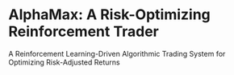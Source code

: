 # AlphaMax: A Risk-Optimizing Reinforcement Trader
 A Reinforcement Learning-Driven Algorithmic Trading System for Optimizing Risk-Adjusted Returns
